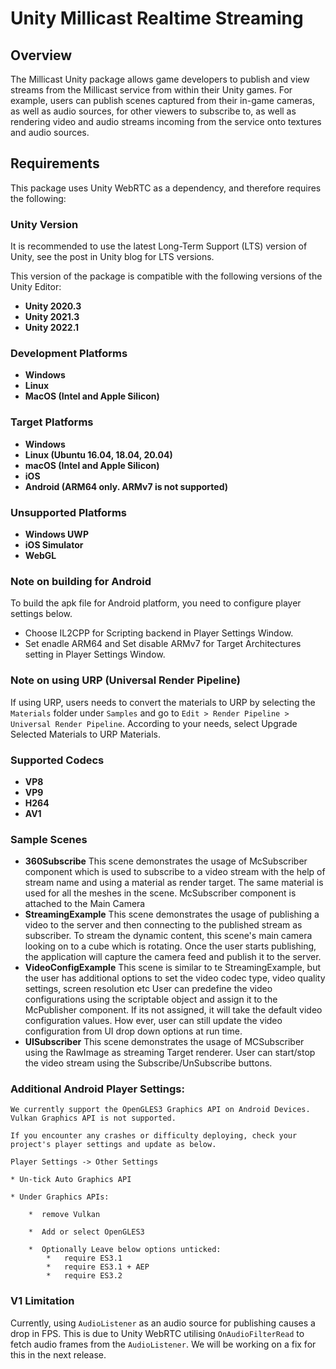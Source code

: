 # Unity Millicast Realtime Streaming 

## Overview
The Millicast Unity package allows game developers to publish and view streams from the Millicast service from within their Unity games. For example, users can publish scenes captured from their in-game cameras, as well as audio sources, for other viewers to subscribe to, as well as rendering video and audio streams incoming from the service onto textures and audio sources. 

## Requirements 
This package uses Unity WebRTC as a dependency, and therefore requires the following: 

### Unity Version
It is recommended to use the latest Long-Term Support (LTS) version of Unity, see the post in Unity blog for LTS versions.

This version of the package is compatible with the following versions of the Unity Editor:

* **Unity 2020.3**
* **Unity 2021.3**
* **Unity 2022.1**

### Development Platforms
* **Windows**
* **Linux**
* **MacOS (Intel and Apple Silicon)**

### Target Platforms
* **Windows**
* **Linux (Ubuntu 16.04, 18.04, 20.04)**
* **macOS (Intel and Apple Silicon)**
* **iOS**
* **Android (ARM64 only. ARMv7 is not supported)**


### Unsupported Platforms 
* **Windows UWP**
* **iOS Simulator**
* **WebGL**

### Note on building for Android
To build the apk file for Android platform, you need to configure player settings below.

* Choose IL2CPP for Scripting backend in Player Settings Window.
* Set enadle ARM64 and Set disable ARMv7 for Target Architectures setting in Player Settings Window.

### Note on using URP (Universal Render Pipeline)
If using URP, users needs to convert the materials to URP by selecting the `Materials` folder under `Samples` and go to `Edit > Render Pipeline > Universal Render Pipeline`. According to your needs, select Upgrade Selected Materials to URP Materials. 

### Supported Codecs
* **VP8**
* **VP9**
* **H264**
* **AV1**

### Sample Scenes
* **360Subscribe**
    This scene demonstrates the usage of McSubscriber component which is used to subscribe to a video stream with the help of stream name and using a material as render target. The same material is used for all the meshes in the scene.
    McSubscriber component is attached to the Main Camera
* **StreamingExample**
    This scene demonstrates the usage of publishing a video to the server and then connecting to the published stream as subscriber.
    To stream the dynamic content, this scene's main camera looking on to a cube which is rotating. Once the user starts publishing, the application will capture the camera feed and publish it to the server.
* **VideoConfigExample**
    This scene is similar to te StreamingExample, but the user has additional options to set the video codec type, video quality settings, screen resolution etc
    User can predefine the video configurations using the scriptable object and assign it to the McPublisher component. If its not assigned, it will take the default video configuration values. 
    How ever, user can still update the video configuration from UI drop down options at run time.
*  **UISubscriber**
    This scene demonstrates the usage of MCSubscriber using the RawImage as streaming Target renderer. User can start/stop the video stream using the Subscribe/UnSubscribe buttons.

### Additional Android Player Settings:
    We currently support the OpenGLES3 Graphics API on Android Devices. Vulkan Graphics API is not supported.

    If you encounter any crashes or difficulty deploying, check your project's player settings and update as below.
    
    Player Settings -> Other Settings 

    * Un-tick Auto Graphics API

    * Under Graphics APIs:

        *  remove Vulkan

        *  Add or select OpenGLES3

        *  Optionally Leave below options unticked:
            *   require ES3.1
            *   require ES3.1 + AEP
            *   require ES3.2

### V1 Limitation
Currently, using `AudioListener` as an audio source for publishing causes a drop in FPS. This is due to Unity WebRTC utilising `OnAudioFilterRead` to fetch audio frames from the `AudioListener`. We will be working on a fix for this in the next release. 
